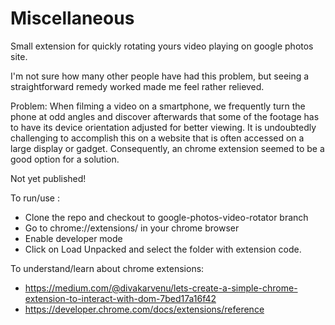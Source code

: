 # Miscellaneous
Small extension for quickly rotating yours video playing on google photos site.

I'm not sure how many other people have had this problem, but seeing a straightforward remedy worked made me feel rather relieved.

Problem: When filming a video on a smartphone, we frequently turn the phone at odd angles and discover afterwards that some of the footage has to have its device orientation adjusted for better viewing. It is undoubtedly challenging to accomplish this on a website that is often accessed on a large display or gadget. Consequently, an chrome extension seemed to be a good option for a solution.

Not yet published!

To run/use :
 - Clone the repo and checkout to google-photos-video-rotator branch
 - Go to chrome://extensions/ in your chrome browser
 - Enable developer mode
 - Click on Load Unpacked and select the folder with extension code.

To understand/learn about chrome extensions:
 - https://medium.com/@divakarvenu/lets-create-a-simple-chrome-extension-to-interact-with-dom-7bed17a16f42
 - https://developer.chrome.com/docs/extensions/reference
